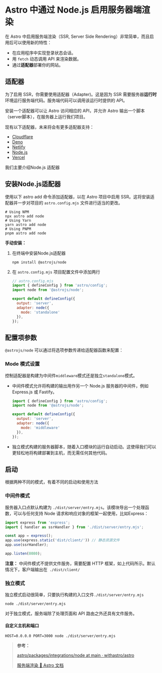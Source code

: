 # Astro 中通过 Node.js 启用服务器端渲染

在 Astro 中启用服务端渲染（SSR, Server Side Rendering）非常简单，而且启用后可以使用新的特性：

- 在应用程序中实现登录状态会话。
- 用 `fetch` 动态调用 API 来渲染数据。
- 通过**适配器**部署你的网站。

##  适配器

为了启用 SSR，你需要使用适配器（Adapter)。这是因为 SSR 需要服务器**运行时**环境运行服务端代码。服务端代码可以调用该运行时提供的 API。

安装一个适配器可以让 Astro 访问相应的 API，并允许 Astro 输出一个脚本（server脚本），在服务器上运行我们项目。

现有以下适配器，未来将会有更多适配器支持：

- [Cloudflare](https://github.com/withastro/astro/tree/main/packages/integrations/cloudflare)
- [Deno](https://github.com/withastro/astro/tree/main/packages/integrations/deno)
- [Netlify](https://github.com/withastro/astro/tree/main/packages/integrations/netlify)
- [Node.js](https://github.com/withastro/astro/tree/main/packages/integrations/node)
- [Vercel](https://github.com/withastro/astro/tree/main/packages/integrations/vercel)

我们主要介绍Node.js 适配器

## 安装Node.js适配器

使用以下 astro add 命令添加适配器，以在 Astro 项目中启用 SSR。这将安装适配器并一步对项目的 `astro.config.mjs` 文件进行适当的更改。

```shell
# Using NPM
npx astro add node
# Using Yarn
yarn astro add node
# Using PNPM
pnpm astro add node
```

**手动安装：**

1. 在终端中安装Node.js适配器

   ```shell
   npm install @astrojs/node
   ```

2. 在 `astro.config.mjs` 项目配置文件中添加两行

   ```js
   // astro.config.mjs
   import { defineConfig } from 'astro/config';
   import node from '@astrojs/node';
   
   export default defineConfig({
     output: 'server',
     adapter: node({
       mode: 'standalone'
     }),
   });
   ```

## 配置项参数

`@astrojs/node` 可以通过将选项参数传递给适配器函数来配置：

### Mode 模式设置

控制适配器是构建为中间件`middleware`模式还是独立`standalone`模式。

- 中间件模式允许将构建的输出用作另一个 Node.js 服务器的中间件，例如 Express.js 或 Fastify。

  ```js
  import { defineConfig } from 'astro/config';
  import node from '@astrojs/node';
  
  export default defineConfig({
    output: 'server',
    adapter: node({
      mode: 'middleware'
    }),
  });
  ```

- 独立模式构建的服务器脚本，随着入口模块的运行自动启动。这使得我们可以更轻松地将构建部署到主机，而无需任何其他代码。

## 启动

根据两种不同的模式，有着不同的启动和使用方法

### 中间件模式

服务器入口点默认构建为 `./dist/server/entry.mjs`。该模块导出一个处理函数，可以与任何支持 Node 请求和响应对象的框架一起使用，比如Express：

```js
import express from 'express';
import { handler as ssrHandler } from './dist/server/entry.mjs';

const app = express();
app.use(express.static('dist/client/')) // 静态资源文件
app.use(ssrHandler);

app.listen(8080);
```

**注意：** 中间件模式不提供文件服务，需要配置 HTTP 框架，如上代码所示。默认情况下，客户端输出在` ./dist/client/`

### 独立模式

独立模式启动很简单，只要执行构建的入口文件`./dist/server/entry.mjs`

```shell
node ./dist/server/entry.mjs
```

对于独立模式，服务端除了处理页面和 API 路由之外还具有文件服务。

#### 自定义主机和端口

```shell
HOST=0.0.0.0 PORT=3000 node ./dist/server/entry.mjs
```



> **参考：**
>
> [astro/packages/integrations/node at main · withastro/astro](https://github.com/withastro/astro/tree/main/packages/integrations/node)
>
> [服务端渲染 🚀 Astro 文档](https://docs.astro.build/zh-cn/guides/server-side-rendering/)
